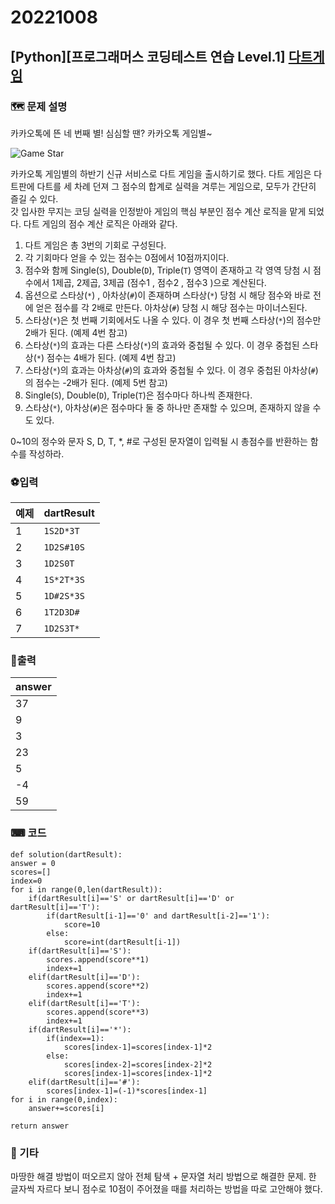 # 20221008
## [Python][프로그래머스 코딩테스트 연습 Level.1]  [다트게임](https://school.programmers.co.kr/learn/courses/30/lessons/17682)
### 🗺 문제 설명

카카오톡에 뜬 네 번째 별! 심심할 땐? 카카오톡 게임별~

![Game Star](http://t1.kakaocdn.net/welcome2018/gamestar.png "게임별")

카카오톡 게임별의 하반기 신규 서비스로 다트 게임을 출시하기로 했다. 다트 게임은 다트판에 다트를 세 차례 던져 그 점수의 합계로 실력을 겨루는 게임으로, 모두가 간단히 즐길 수 있다.  
갓 입사한 무지는 코딩 실력을 인정받아 게임의 핵심 부분인 점수 계산 로직을 맡게 되었다. 다트 게임의 점수 계산 로직은 아래와 같다.

1.  다트 게임은 총 3번의 기회로 구성된다.
2.  각 기회마다 얻을 수 있는 점수는 0점에서 10점까지이다.
3.  점수와 함께 Single(`S`), Double(`D`), Triple(`T`) 영역이 존재하고 각 영역 당첨 시 점수에서 1제곱, 2제곱, 3제곱 (점수1  , 점수2  , 점수3  )으로 계산된다.
4.  옵션으로 스타상(`*`) , 아차상(`#`)이 존재하며 스타상(`*`) 당첨 시 해당 점수와 바로 전에 얻은 점수를 각 2배로 만든다. 아차상(`#`) 당첨 시 해당 점수는 마이너스된다.
5.  스타상(`*`)은 첫 번째 기회에서도 나올 수 있다. 이 경우 첫 번째 스타상(`*`)의 점수만 2배가 된다. (예제 4번 참고)
6.  스타상(`*`)의 효과는 다른 스타상(`*`)의 효과와 중첩될 수 있다. 이 경우 중첩된 스타상(`*`) 점수는 4배가 된다. (예제 4번 참고)
7.  스타상(`*`)의 효과는 아차상(`#`)의 효과와 중첩될 수 있다. 이 경우 중첩된 아차상(`#`)의 점수는 -2배가 된다. (예제 5번 참고)
8.  Single(`S`), Double(`D`), Triple(`T`)은 점수마다 하나씩 존재한다.
9.  스타상(`*`), 아차상(`#`)은 점수마다 둘 중 하나만 존재할 수 있으며, 존재하지 않을 수도 있다.

0~10의 정수와 문자 S, D, T, *, #로 구성된 문자열이 입력될 시 총점수를 반환하는 함수를 작성하라.
### ⚽입력
|예제|dartResult|
|--|--|
|1|`1S2D*3T`|
|2|`1D2S#10S`|
|3|`1D2S0T`|
|4|`1S*2T*3S`|
|5|`1D#2S*3S`|
|6|`1T2D3D#`|
|7|`1D2S3T*`|

### 🥇출력
|answer|
|--|
|37|
|9|
|3|
|23|
|5|
|-4|
|59|

### ⌨ 코드
	def solution(dartResult):
    answer = 0
    scores=[]
    index=0
    for i in range(0,len(dartResult)):
        if(dartResult[i]=='S' or dartResult[i]=='D' or dartResult[i]=='T'):
            if(dartResult[i-1]=='0' and dartResult[i-2]=='1'):
                score=10
            else:
                score=int(dartResult[i-1])
        if(dartResult[i]=='S'):
            scores.append(score**1)
            index+=1
        elif(dartResult[i]=='D'):
            scores.append(score**2)
            index+=1
        elif(dartResult[i]=='T'):
            scores.append(score**3)
            index+=1
        if(dartResult[i]=='*'):
            if(index==1):
                scores[index-1]=scores[index-1]*2
            else:
                scores[index-2]=scores[index-2]*2
                scores[index-1]=scores[index-1]*2
        elif(dartResult[i]=='#'):
            scores[index-1]=(-1)*scores[index-1]
    for i in range(0,index):
        answer+=scores[i]
    
    return answer

### 👀 기타
마땅한 해결 방법이 떠오르지 않아 전체 탐색 + 문자열 처리 방법으로 해결한 문제. 한 글자씩 자르다 보니 점수로 10점이 주어졌을 때를 처리하는 방법을 따로 고안해야 했다.
